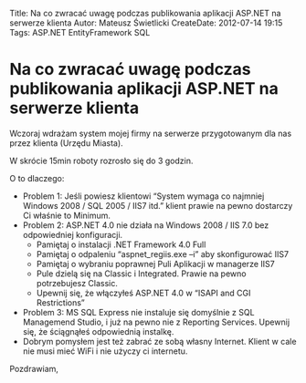 Title: Na co zwracać uwagę podczas publikowania aplikacji ASP.NET na serwerze klienta
Autor: Mateusz Świetlicki
CreateDate: 2012-07-14 19:15
Tags: 	ASP.NET
		EntityFramework
		SQL


Na co zwracać uwagę podczas publikowania aplikacji ASP.NET na serwerze klienta
==================

Wczoraj wdrażam system mojej firmy na serwerze przygotowanym dla nas przez klienta (Urzędu Miasta).

W skrócie 15min roboty rozrosło się do 3 godzin.

O to dlaczego:

- Problem 1: Jeśli powiesz klientowi “System wymaga co najmniej Windows 2008 / SQL 2005 / IIS7 itd.” klient prawie na pewno dostarczy Ci właśnie to Minimum.
- Problem 2: ASP.NET 4.0 nie działa na Windows 2008 / IIS 7.0 bez  odpowiedniej konfiguracji.
	- Pamiętaj o instalacji .NET Framework 4.0 Full
	- Pamiętaj o odpaleniu “aspnet_regiis.exe –i” aby skonfigurować IIS7
	- Pamiętaj o wybraniu poprawnej Puli Aplikacji w managerze IIS7
	- Pule dzielą się na Classic i Integrated. Prawie na pewno potrzebujesz Classic.
	- Upewnij się, że włączyłeś ASP.NET 4.0 w “ISAPI and CGI Restrictions”
- Problem 3: MS SQL Express nie instaluje się domyślnie z SQL Managemend Studio, i już na pewno nie z Reporting Services. Upewnij się, że ściągnąłeś odpowiednią instalkę.
- Dobrym pomysłem jest też zabrać ze sobą własny Internet. Klient w cale nie musi mieć WiFi i nie użyczy ci internetu.

Pozdrawiam,